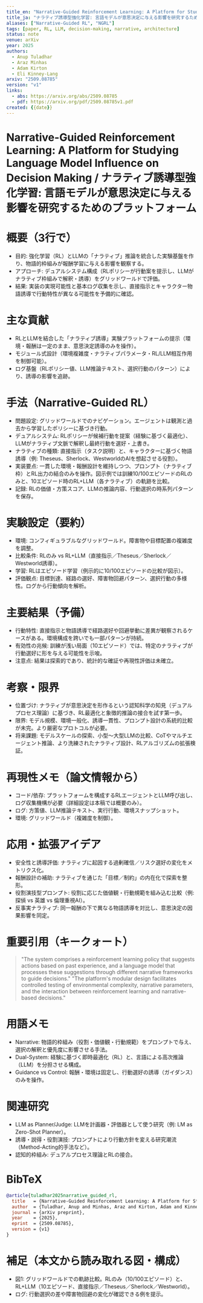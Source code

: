 ```yaml
---
title_en: "Narrative-Guided Reinforcement Learning: A Platform for Studying Language Model Influence on Decision Making"
title_ja: "ナラティブ誘導型強化学習: 言語モデルが意思決定に与える影響を研究するためのプラットフォーム"
aliases: ["Narrative-Guided RL", "NGRL"]
tags: [paper, RL, LLM, decision-making, narrative, architecture]
status: note
venue: arXiv
year: 2025
authors:
  - Anup Tuladhar
  - Araz Minhas
  - Adam Kirton
  - Eli Kinney-Lang
arxiv: "2509.08785"
version: "v1"
links:
  - abs: https://arxiv.org/abs/2509.08785
  - pdf: https://arxiv.org/pdf/2509.08785v1.pdf
created: {{date}}
---
```


# Narrative-Guided Reinforcement Learning: A Platform for Studying Language Model Influence on Decision Making / ナラティブ誘導型強化学習: 言語モデルが意思決定に与える影響を研究するためのプラットフォーム

# 概要（3行で）
- 目的: 強化学習（RL）とLLMの「ナラティブ」推論を統合した実験基盤を作り、物語的枠組みが報酬学習に与える影響を観察する。
- アプローチ: デュアルシステム構成（RLポリシーが行動案を提示し、LLMがナラティブ枠組みで解釈・誘導）をグリッドワールドで評価。
- 結果: 実装の実現可能性と基本ログ収集を示し、直接指示とキャラクター物語誘導で行動特性が異なる可能性を予備的に確認。

# 主な貢献
- RLとLLMを結合した「ナラティブ誘導」実験プラットフォームの提示（環境・報酬は一定のまま、意思決定誘導のみを操作）。
- モジュール式設計（環境複雑度・ナラティブパラメータ・RL/LLM相互作用を制御可能）。
- ログ基盤（RLポリシー値、LLM推論テキスト、選択行動のパターン）により、誘導の影響を追跡。

# 手法（Narrative-Guided RL）
- 問題設定: グリッドワールドでのナビゲーション。エージェントは観測と過去から学習したポリシーに基づき行動。
- デュアルシステム: RLポリシーが候補行動を提案（経験に基づく最適化）、LLMがナラティブ文脈で解釈し最終行動を選好・上書き。
- ナラティブの種類: 直接指示（タスク説明）と、キャラクターに基づく物語誘導（例: Theseus、Sherlock、WestworldのAIを想起させる役割）。
- 実装要点: 一貫した環境・報酬設計を維持しつつ、プロンプト（ナラティブ枠）とRL出力の結合のみを操作。図示例では訓練10/100エピソードのRLのみと、10エピソード時のRL+LLM（各ナラティブ）の軌跡を比較。
- 記録: RLの価値・方策スコア、LLMの推論内容、行動選択の時系列パターンを保存。

# 実験設定（要約）
- 環境: コンフィギュラブルなグリッドワールド。障害物や目標配置の複雑度を調整。
- 比較条件: RLのみ vs RL+LLM（直接指示／Theseus／Sherlock／Westworld誘導）。
- 学習: RLはエピソード学習（例示的に10/100エピソードの比較が図示）。
- 評価観点: 目標到達、経路の選好、障害物回避パターン、選択行動の多様性。ログから行動傾向を解析。

# 主要結果（予備）
- 行動特性: 直接指示と物語誘導で経路選好や回避挙動に差異が観察されるケースがある。環境構成を跨いでも一部パターンが持続。
- 有効性の兆候: 訓練が浅い局面（10エピソード）では、特定のナラティブが行動選好に形を与える可能性を示唆。
- 注意点: 結果は探索的であり、統計的な確証や再現性評価は未確立。

# 考察・限界
- 位置づけ: ナラティブが意思決定を形作るという認知科学の知見（デュアルプロセス理論）に基づき、RL最適化と象徴的推論の接合を試す第一歩。
- 限界: モデル規模、環境一般化、誘導一貫性、プロンプト設計の系統的比較が未完。より厳密なプロトコルが必要。
- 将来課題: モデルスケールの探索、小型〜大型LLMの比較、CoTやマルチエージェント推論、より洗練されたナラティブ設計、RLアルゴリズムの拡張検証。

# 再現性メモ（論文情報から）
- コード/依存: プラットフォームを構成するRLエージェントとLLM呼び出し、ログ収集機構が必要（詳細設定は本稿では概要のみ）。
- ログ: 方策値、LLM推論テキスト、実行行動、環境スナップショット。
- 環境: グリッドワールド（複雑度を制御）。

# 応用・拡張アイデア
- 安全性と誘導評価: ナラティブに起因する過剰確信／リスク選好の変化をメトリクス化。
- 報酬設計の補助: ナラティブを通じた「目標／制約」の内在化で探索を整形。
- 役割演技型プロンプト: 役割に応じた価値観・行動規範を組み込む比較（例: 探偵 vs 英雄 vs 倫理重視AI）。
- 反事実ナラティブ: 同一報酬の下で異なる物語誘導を対比し、意思決定の因果影響を同定。

# 重要引用（キークォート）
> "The system comprises a reinforcement learning policy that suggests actions based on past experience, and a language model that processes these suggestions through different narrative frameworks to guide decisions."
> "The platform's modular design facilitates controlled testing of environmental complexity, narrative parameters, and the interaction between reinforcement learning and narrative-based decisions."

# 用語メモ
- Narrative: 物語的枠組み（役割・価値観・行動規範）をプロンプトで与え、選択の解釈と優先度に影響させる手法。
- Dual-System: 経験に基づく即時最適化（RL）と、言語による高次推論（LLM）を分担させる構成。
- Guidance vs Control: 報酬・環境は固定し、行動選好の誘導（ガイダンス）のみを操作。

# 関連研究
- LLM as Planner/Judge: LLMを計画器・評価器として使う研究（例: LM as Zero-Shot Planner）。
- 誘導・説得・役割演技: プロンプトにより行動方針を変える研究潮流（Method-Acting的手法など）。
- 認知的枠組み: デュアルプロセス理論とRLの接合。

# BibTeX
```bibtex
@article{tuladhar2025narrative_guided_rl,
  title   = {Narrative-Guided Reinforcement Learning: A Platform for Studying Language Model Influence on Decision Making},
  author  = {Tuladhar, Anup and Minhas, Araz and Kirton, Adam and Kinney-Lang, Eli},
  journal = {arXiv preprint},
  year    = {2025},
  eprint  = {2509.08785},
  version = {v1}
}
```

# 補足（本文から読み取れる図・構成）
- 図1: グリッドワールドでの軌跡比較。RLのみ（10/100エピソード）と、RL+LLM（10エピソード、直接指示／Theseus／Sherlock／Westworld）。
- ログ: 行動選択の差や障害物回避の変化が確認できる例を提示。
